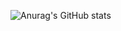 ![Anurag's GitHub stats](https://github-readme-stats.vercel.app/api?username=carlos-vf&show_icons=true&theme=nightowl&layout=pie)
